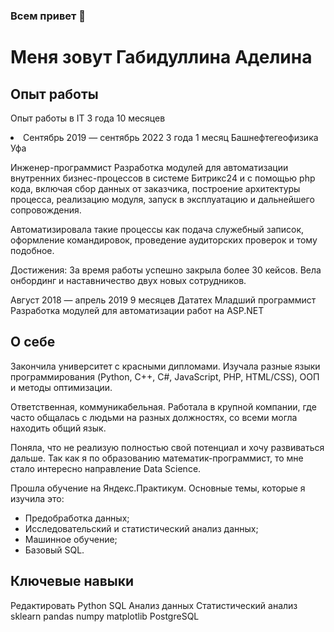 ### Всем привет 👋
# Меня зовут Габидуллина Аделина 


## Опыт работы 
Опыт работы в IT 3 года 10 месяцев

<li>Сентябрь 2019 — сентябрь 2022
3 года 1 месяц
Башнефтегеофизика
Уфа

Инженер-программист
Разработка модулей для автоматизации внутренних бизнес-процессов в системе Битрикс24 и с помощью php кода, включая сбор данных от заказчика, построение архитектуры процесса, реализацию модуля, запуск в эксплуатацию и дальнейшего сопровождения.

Автоматизировала такие процессы как подача служебный записок, оформление командировок, проведение аудиторских проверок и тому подобное.

Достижения:
За время работы успешно закрыла более 30 кейсов.
Вела онбординг и наставничество двух новых сотрудников.
</li>


Август 2018 — апрель 2019
9 месяцев
Дататех
Младший программист
Разработка модулей для автоматизации работ на ASP.NET


## О себе
Закончила университет с красными дипломами.
Изучала разные языки программирования (Python, C++, C#, JavaScript, PHP, HTML/CSS), ООП и методы оптимизации.

Ответственная, коммуникабельная.
Работала в крупной компании, где часто общалась с людьми на разных должностях, со всеми могла находить общий язык.

Поняла, что не реализую полностью свой потенциал и хочу развиваться дальше. Так как я по образованию математик-программист, то мне стало интересно направление Data Science.

Прошла обучение на Яндекс.Практикум.
Основные темы, которые я изучила это:
- Предобработка данных;
- Исследовательский и статистический анализ данных;
- Машинное обучение;
- Базовый SQL.



## Ключевые навыки
Редактировать
Python
SQL
Анализ данных
Статистический анализ
sklearn
pandas
numpy
matplotlib
PostgreSQL




<!--
**adelinagabby/adelinagabby** is a ✨ _special_ ✨ repository because its `README.md` (this file) appears on your GitHub profile.

Here are some ideas to get you started:

- 🔭 I’m currently working on ...
- 🌱 I’m currently learning ...
- 👯 I’m looking to collaborate on ...
- 🤔 I’m looking for help with ...
- 💬 Ask me about ...
- 📫 How to reach me: ...
- 😄 Pronouns: ...
- ⚡ Fun fact: ...
-->
